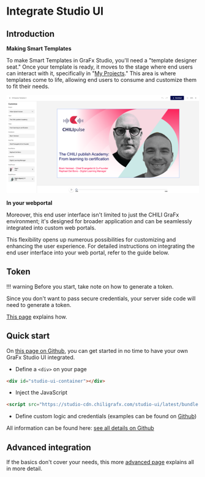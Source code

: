 # Integrate Studio UI

## Introduction

**Making Smart Templates**

To make Smart Templates in GraFx Studio, you'll need a "template designer seat." Once your template is ready, it moves to the stage where end users can interact with it, specifically in "[My Projects](/GraFx-Studio/guides/create-projects/)." This area is where templates come to life, allowing end users to consume and customize them to fit their needs.

![screenshot-full](studio-ui.png)

**In your webportal**

Moreover, this end user interface isn't limited to just the CHILI GraFx environment; it's designed for broader application and can be seamlessly integrated into custom web portals. 

This flexibility opens up numerous possibilities for customizing and enhancing the user experience. For detailed instructions on integrating the end user interface into your web portal, refer to the guide below.

## Token

!!! warning
	Before you start, take note on how to generate a token.

Since you don't want to pass secure credentials, your server side code will need to generate a token.

[This page](/CHILI-GraFx/guides/integrations/#step-4-generating-an-access-token) explains how.

## Quick start

On [this page on Github](https://github.com/chili-publish/studio-ui?tab=readme-ov-file#studio-ui), you can get started in no time to have your own GraFx Studio UI integrated.

- Define a `<div>` on your page
``` html
<div id="studio-ui-container"></div>
```
- Inject the JavaScript
```html
<script src="https://studio-cdn.chiligrafx.com/studio-ui/latest/bundle.js"></script>
```
- Define custom logic and credentials (examples can be found on [Github](https://github.com/chili-publish/studio-ui?tab=readme-ov-file#studio-ui))

All information can be found here: [see all details on Github](https://github.com/chili-publish/studio-ui?tab=readme-ov-file#studio-ui)

## Advanced integration

If the basics don't cover your needs, this more [advanced page](https://github.com/chili-publish/studio-ui/blob/main/documentation/advanced-integration.md) explains all in more detail.
